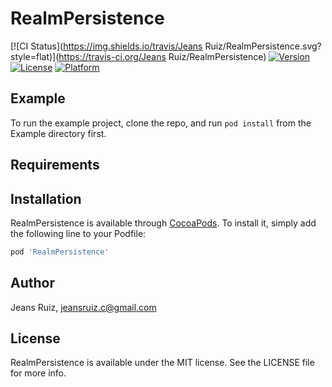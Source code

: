 # RealmPersistence

[![CI Status](https://img.shields.io/travis/Jeans Ruiz/RealmPersistence.svg?style=flat)](https://travis-ci.org/Jeans Ruiz/RealmPersistence)
[![Version](https://img.shields.io/cocoapods/v/RealmPersistence.svg?style=flat)](https://cocoapods.org/pods/RealmPersistence)
[![License](https://img.shields.io/cocoapods/l/RealmPersistence.svg?style=flat)](https://cocoapods.org/pods/RealmPersistence)
[![Platform](https://img.shields.io/cocoapods/p/RealmPersistence.svg?style=flat)](https://cocoapods.org/pods/RealmPersistence)

## Example

To run the example project, clone the repo, and run `pod install` from the Example directory first.

## Requirements

## Installation

RealmPersistence is available through [CocoaPods](https://cocoapods.org). To install
it, simply add the following line to your Podfile:

```ruby
pod 'RealmPersistence'
```

## Author

Jeans Ruiz, jeansruiz.c@gmail.com

## License

RealmPersistence is available under the MIT license. See the LICENSE file for more info.
